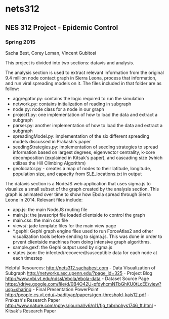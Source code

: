 # nets312
## NES 312 Project - Epidemic Control
### Spring 2015

Sacha Best, Corey Loman, Vincent Gubitosi

This project is divided into two sections: datavis and analysis. 

The analysis section is used to extract relevant information from the original 9.4 million node contact graph in Sierra Leona, process that information, and run viral spreading models on it. The files included in that folder are as follow:

* aggregator.py: contains the logic required to run the simulation
* network.py: contains initialization of reading in subgraph
* node.py: node class for a node in our graph
* project1.py: one implementation of how to load the data and extract a subgraph
* parser.py: another implementation of how to load the data and extract a subgraph
* spreadingModel.py: implementation of the six different spreading models discussed in Prakash's paper
* seedingStrategies.py: implementation of seeding strategies to spread information based on largest degrees, eigenvector centrality, k-core decomposition (explained in Kitsak's paper), and cascading size (which utilizes the Hill Climbing Algorithm)
* geolocator.py - creates a map of nodes to their latitude, longitude, population size, and capacity from SLE_locations.txt in output

The datavis section is a NodeJS web application that uses sigma.js to visualize a small subset of the graph created by the analysis section. This graph is animated over time to show how Ebola spread through Sierra Leone in 2014. Relevant files include:

* app.js: the main NodeJS routing file
* main.js: the javascript file loaded clientside to control the graph
* main.css: the main css file
* views/: jade template files for the main view page    
* *.gephi: Gephi graph engine files used to run ForceAtlas2 and other visualization tools before sending to sigma.js. This was done in order to prvent clientside machines from doing intensive graph algorithms.
* sample.gexf: the Gephi output used by sigma.js
* states.json: the infected/recovered/susceptible data for each node at each timestep

Helpful Resources:
http://nets312.sachabest.com - Data Visualization of Subgraph
http://networks.asc.upenn.edu/?page_id=325 - Project Blog
http://www.vbi.vt.edu/ndssl/ebola/ebola-data - Dataset Source Page
https://drive.google.com/file/d/0B4O42U-pfdyhcmNTbGhKU0tLcEE/view?usp=sharing - Final Presentation PowerPoint
http://people.cs.vt.edu/~badityap/papers/gen-threshold-kais12.pdf - Prakash's Research Paper
http://www.nature.com/nphys/journal/v6/n11/fig_tab/nphys1746_ft.html - Kitsak's Research Paper
